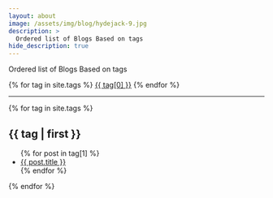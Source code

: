 ```yaml
---
layout: about
image: /assets/img/blog/hydejack-9.jpg
description: >
  Ordered list of Blogs Based on tags 
hide_description: true
---
```

Ordered list of Blogs Based on tags 
<div class="tags-expo">
  <div class="tags-expo-list">
    {% for tag in site.tags %}
    <a href="#{{ tag[0] | slugify }}" class="post-tag">{{ tag[0] }}</a>
    {% endfor %}
  </div>
  <hr />
  <div class="tags-expo-section">
    {% for tag in site.tags %}
    <h2 id="{{ tag[0] | slugify }}">{{ tag | first }}</h2>
    <ul class="tags-expo-posts">
      {% for post in tag[1] %}
      <a class="post-title" href="{{ site.baseurl }}{{ post.url }}">
        <li>
          {{ post.title }}
          <!-- <small class="post-date">{{ post.date | date_to_string }}</small> -->
        </li>
      </a>
      {% endfor %}
    </ul>
    {% endfor %}
  </div>
</div>